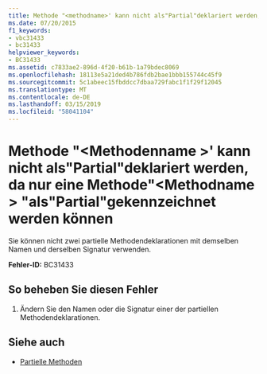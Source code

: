 ```yaml
---
title: Methode "<methodname>' kann nicht als"Partial"deklariert werden, da nur eine Methode"<methodname>"als"Partial"gekennzeichnet werden können
ms.date: 07/20/2015
f1_keywords:
- vbc31433
- bc31433
helpviewer_keywords:
- BC31433
ms.assetid: c7833ae2-896d-4f20-b61b-1a79bdec8069
ms.openlocfilehash: 18113e5a21ded4b786fdb2bae1bbb155744c45f9
ms.sourcegitcommit: 5c1abeec15fbddcc7dbaa729fabc1f1f29f12045
ms.translationtype: MT
ms.contentlocale: de-DE
ms.lasthandoff: 03/15/2019
ms.locfileid: "58041104"
---
```

# <a name="method-methodname-cannot-be-declared-partial-because-only-one-method-methodname-can-be-marked-partial"></a>Methode "\<Methodenname >' kann nicht als"Partial"deklariert werden, da nur eine Methode"\<Methodname > "als"Partial"gekennzeichnet werden können
Sie können nicht zwei partielle Methodendeklarationen mit demselben Namen und derselben Signatur verwenden.  
  
 **Fehler-ID:** BC31433  
  
## <a name="to-correct-this-error"></a>So beheben Sie diesen Fehler  
  
1.  Ändern Sie den Namen oder die Signatur einer der partiellen Methodendeklarationen.  
  
## <a name="see-also"></a>Siehe auch

- [Partielle Methoden](../../visual-basic/programming-guide/language-features/procedures/partial-methods.md)
